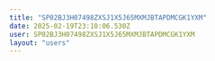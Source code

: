 ```yaml
---
title: "SP02BJ3H07498ZXSJ1X5J65MXMJBTAPDMCGK1YXM"
date: 2025-02-19T23:10:06.530Z
user: SP02BJ3H07498ZXSJ1X5J65MXMJBTAPDMCGK1YXM
layout: "users"
---
```

    